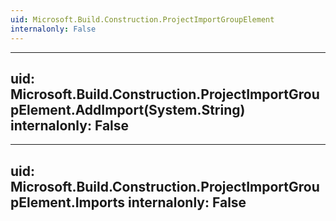 ```yaml
---
uid: Microsoft.Build.Construction.ProjectImportGroupElement
internalonly: False
---
```


---
uid: Microsoft.Build.Construction.ProjectImportGroupElement.AddImport(System.String)
internalonly: False
---

---
uid: Microsoft.Build.Construction.ProjectImportGroupElement.Imports
internalonly: False
---
